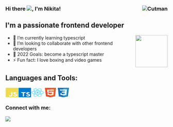 <!-- <h1 align="center"><img width="500px" height="375px" src="https://media1.giphy.com/media/YQitE4YNQNahy/200w.webp?cid=ecf05e474jf7pqtt4604u95eifxu8zq0pqlqfbv0s1wrw6nb&rid=200w.webp&ct=g"/></h1> -->

<!--   <img width="500px" height="375px" src="https://s10.gifyu.com/images/output-onlinegiftools7913c0421deaa3cb.gif"/> -->

### Hi there <img src="https://raw.githubusercontent.com/MartinHeinz/MartinHeinz/master/wave.gif" width="20px">, I'm Nikita! <img align="right" src="https://komarev.com/ghpvc/?username=happy-cutman&label=Profile%20Views%20&color=blue&style=flat" alt="Cutman" />


## I'm a passionate frontend developer
 <ul>
  <img align="right" width="100px" height="100px" src="https://media3.giphy.com/media/dxn6fRlTIShoeBr69N/giphy.webp?cid=ecf05e472qrk1xg4ipbxqttq27qtj75vwnyxsj0e42fbt7an&rid=giphy.webp&ct=g"/>   
   <li>🌱 I’m currently learning typescript</li>                           
   <li>👯 I’m looking to collaborate with other frontend developers</li>
   <li>🥅 2022 Goals: become a typescript master</li>
   <li>⚡ Fun fact: I love boxing and video games</li>
 </ul>

<!-- <img align="right" alt="Happy cutman stats" src="https://github-readme-stats.vercel.app/api/top-langs/?username=happy-cutman&langs_count=8&count_private=true&layout=compact&theme=dark&hide_border=true&hide=python&bg_color=0D1117"/> -->

## Languages and Tools:
<div style="display: flex">
  <img align="center" alt="" height="30" width="40" src="https://raw.githubusercontent.com/devicons/devicon/master/icons/javascript/javascript-plain.svg">
  <img align="center" alt="" height="30" width="40" src="https://raw.githubusercontent.com/devicons/devicon/master/icons/typescript/typescript-plain.svg">
  <img align="center" alt="" height="30" width="40" src="https://raw.githubusercontent.com/devicons/devicon/master/icons/react/react-original.svg">
  <img align="center" alt="" height="30" width="40" src="https://raw.githubusercontent.com/devicons/devicon/master/icons/html5/html5-original.svg">
  <img align="center" alt="" height="30" width="40" src="https://raw.githubusercontent.com/devicons/devicon/master/icons/css3/css3-original.svg">
  <img align="center" alt="" heigth="23" width="35" src="https://img.icons8.com/color/48/000000/graphql.png"/>
  <img align="center" alt="" heigth="25" width="40" src="https://img.icons8.com/color/48/000000/git.png"/>
</div>

### Connect with me:
<a href="https://www.linkedin.com/in/nikita-silkin-052505179/">
  <img height="20" src="https://img.shields.io/badge/LinkedIn-0077B5?style=for-the-badge&logo=linkedin&logoColor=white"/>
</a>

